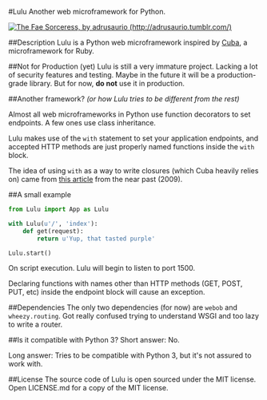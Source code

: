 #Lulu
Another web microframework for Python.

[![The Fae Sorceress, by adrusaurio (http://adrusaurio.tumblr.com/)](http://41.media.tumblr.com/412f6889177a7e9b0f213868947e418f/tumblr_mor56i6Ta21rs016xo1_320.png)](http://adrusaurio.tumblr.com/post/53525045449/lulu-the-fae-sorceress-definitely-my-fave-lol)

##Description
Lulu is a Python web microframework inspired by [Cuba](http://github.com/soveran/cuba), a microframework for Ruby.

##Not for Production (yet)
Lulu is still a very immature project. Lacking a lot of security features and testing. Maybe in the future it will be a production-grade library. But for now, __do not__ use it in production.

##Another framework?
_(or how Lulu tries to be different from the rest)_

Almost all web microframeworks in Python use function decorators to set endpoints. A few ones use class inheritance.

Lulu makes use of the `with` statement to set your application endpoints, and accepted HTTP methods are just properly named functions inside the `with` block.

The idea of using `with` as a way to write closures (which Cuba heavily relies on) came from [this article](http://billmill.org/multi_line_lambdas.html) from the near past (2009).

##A small example
```python
from Lulu import App as Lulu

with Lulu(u'/', 'index'):
    def get(request):
        return u'Yup, that tasted purple'

Lulu.start()
```

On script execution. Lulu will begin to listen to port 1500.

Declaring functions with names other than HTTP methods (GET, POST, PUT, etc) inside the endpoint block will cause an exception.

##Dependencies
The only two dependencies (for now) are `webob` and `wheezy.routing`. Got really confused trying to understand WSGI and too lazy to write a router.

##Is it compatible with Python 3?
Short answer: No.

Long answer: Tries to be compatible with Python 3, but it's not assured to work with.

##License
The source code of Lulu is open sourced under the MIT license. Open LICENSE.md for a copy of the MIT license.
